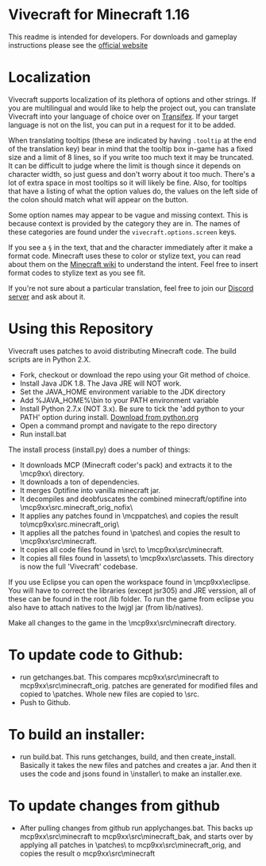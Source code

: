 Vivecraft for Minecraft 1.16
=========

This readme is intended for developers. For downloads and gameplay instructions please see the [official website](http://www.vivecraft.org/)


Localization
========
Vivecraft supports localization of its plethora of options and other strings. If you are multilingual and would like to help the project out, you can translate Vivecraft into your language of choice over on [Transifex](https://www.transifex.com/techjar/vivecraft/). If your target language is not on the list, you can put in a request for it to be added.

When translating tooltips (these are indicated by having `.tooltip` at the end of the translation key) bear in mind that the tooltip box in-game has a fixed size and a limit of 8 lines, so if you write too much text it may be truncated. It can be difficult to judge where the limit is though since it depends on character width, so just guess and don't worry about it too much. There's a lot of extra space in most tooltips so it will likely be fine. Also, for tooltips that have a listing of what the option values do, the values on the left side of the colon should match what will appear on the button.

Some option names may appear to be vague and missing context. This is because context is provided by the category they are in. The names of these categories are found under the `vivecraft.options.screen` keys.

If you see a `§` in the text, that and the character immediately after it make a format code. Minecraft uses these to color or stylize text, you can read about them on the [Minecraft wiki](https://minecraft.gamepedia.com/Formatting_codes) to understand the intent. Feel free to insert format codes to stylize text as you see fit.

If you're not sure about a particular translation, feel free to join our [Discord server](https://discord.gg/eCZvCVe) and ask about it.


Using this Repository
========
 
 Vivecraft uses patches to avoid distributing Minecraft code. The build scripts are in Python 2.X.
 
 - Fork, checkout or download the repo using your Git method of choice.
 - Install Java JDK 1.8. The Java JRE will NOT work.
 - Set the JAVA_HOME environment variable to the JDK directory
 - Add %JAVA_HOME%\bin to your PATH environment variable
 - Install Python 2.7.x (NOT 3.x). Be sure to tick the 'add python to your PATH' option during install. [Download from python.org](https://www.python.org/downloads/)
 - Open a command prompt and navigate to the repo directory
 - Run install.bat
 
The install process (install.py) does a number of things:
 - It downloads MCP (Minecraft coder's pack) and extracts it to the \mcp9xx\ directory.
 - It downloads a ton of dependencies.
 - It merges Optifine into vanilla minecraft jar.
 - It decompiles and deobfuscates the combined minecraft/optifine into \mcp9xx\src\.minecraft_orig_nofix\
 - It applies any patches found in \mcppatches\ and copies the result to\mcp9xx\src\.minecraft_orig\
 - It applies all the patches found in \patches\ and copies the result to \mcp9xx\src\minecraft\. 
 - It copies all code files found in \src\ to \mcp9xx\src\minecraft\. 
 - It copies all files found in \assets\ to \mcp9xx\src\assets\.
 This directory is now the full 'Vivecraft' codebase.
 
If you use Eclipse you can open the workspace found in \mcp9xx\eclipse. You will have to correct the libraries (except jsr305) and JRE verssion, all of these can be found in the root /lib folder. To run the game from eclipse you also have to attach natives to the lwjgl jar (from lib/natives).

Make all changes to the game in the \mcp9xx\src\minecraft directory.

To update code to Github:
========
 - run getchanges.bat. This compares mcp9xx\src\minecraft to mcp9xx\src\minecraft_orig. patches are generated for modified files and copied to \patches\. Whole new files are copied to \src\.
 - Push to Github.
 
To build an installer:
========
 - run build.bat. This runs getchanges, build, and then create_install. Basically it takes the new files and patches and creates a jar. And then it uses the code and jsons found in \installer\ to make an installer.exe.

To update changes from github
========
  - After pulling changes from github run applychanges.bat. This backs up mcp9xx\src\minecraft to mcp9xx\src\minecraft_bak, and starts over by applying all patches in \patches\ to mcp9xx\src\minecraft_orig, and copies the result o mcp9xx\src\minecraft
  

